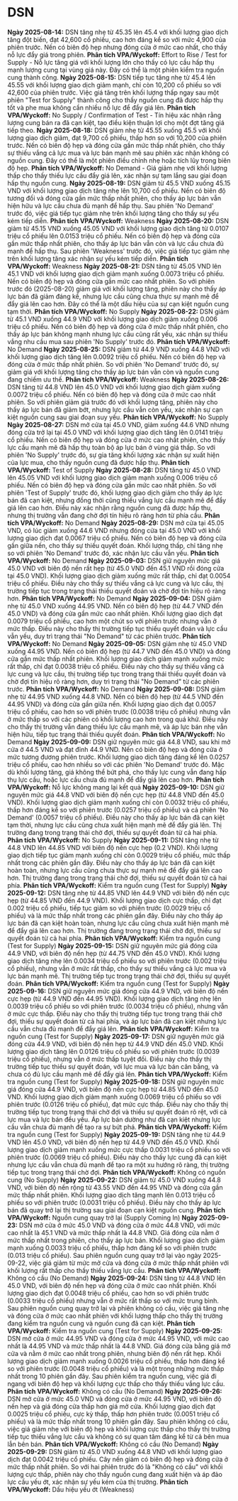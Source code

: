 # DSN

**Ngày 2025-08-14:** DSN tăng nhẹ từ 45.35 lên 45.4 với khối lượng giao dịch tăng đột biến, đạt 42,600 cổ phiếu, cao hơn đáng kể so với mức 4,900 của phiên trước. Nến có biên độ hẹp nhưng đóng cửa ở mức cao nhất, cho thấy nỗ lực đẩy giá trong phiên. **Phân tích VPA/Wyckoff:** Effort to Rise / Test for Supply - Nỗ lực tăng giá với khối lượng lớn cho thấy có lực cầu hấp thụ mạnh lượng cung tại vùng giá này. Đây có thể là một phiên kiểm tra nguồn cung thành công.
**Ngày 2025-08-15:** DSN tiếp tục tăng nhẹ từ 45.4 lên 45.55 với khối lượng giao dịch giảm mạnh, chỉ còn 10,200 cổ phiếu so với 42,600 của phiên trước. Việc giá tăng trên khối lượng thấp ngay sau một phiên "Test for Supply" thành công cho thấy nguồn cung đã được hấp thụ tốt và phe mua không cần nhiều nỗ lực để đẩy giá lên. **Phân tích VPA/Wyckoff:** No Supply / Confirmation of Test - Tín hiệu xác nhận rằng lượng cung bán ra đã cạn kiệt, tạo điều kiện thuận lợi cho một đợt tăng giá tiếp theo.
**Ngày 2025-08-18:** DSN giảm nhẹ từ 45.55 xuống 45.5 với khối lượng giao dịch giảm, đạt 9,700 cổ phiếu, thấp hơn so với 10,200 của phiên trước. Nến có biên độ hẹp và đóng cửa gần mức thấp nhất phiên, cho thấy sự thiếu vắng cả lực mua và lực bán mạnh mẽ sau phiên xác nhận không có nguồn cung. Đây có thể là một phiên điều chỉnh nhẹ hoặc tích lũy trong biên độ hẹp. **Phân tích VPA/Wyckoff:** No Demand - Giá giảm nhẹ với khối lượng thấp cho thấy thiếu lực cầu đẩy giá lên, xác nhận sự tạm lắng sau giai đoạn hấp thụ nguồn cung.
**Ngày 2025-08-19:** DSN giảm từ 45.5 VND xuống 45.15 VND với khối lượng giao dịch tăng nhẹ lên 10,700 cổ phiếu. Nến có biên độ tương đối và đóng cửa gần mức thấp nhất phiên, cho thấy áp lực bán vẫn hiện hữu và lực cầu chưa đủ mạnh để hấp thụ. Sau phiên 'No Demand' trước đó, việc giá tiếp tục giảm nhẹ trên khối lượng tăng cho thấy sự yếu kém tiếp diễn. **Phân tích VPA/Wyckoff:** Weakness
**Ngày 2025-08-20:** DSN giảm từ 45.15 VND xuống 45.05 VND với khối lượng giao dịch tăng từ 0.0107 triệu cổ phiếu lên 0.0153 triệu cổ phiếu. Nến có biên độ hẹp và đóng cửa gần mức thấp nhất phiên, cho thấy áp lực bán vẫn còn và lực cầu chưa đủ mạnh để hấp thụ. Sau phiên 'Weakness' trước đó, việc giá tiếp tục giảm nhẹ trên khối lượng tăng xác nhận sự yếu kém tiếp diễn. **Phân tích VPA/Wyckoff:** Weakness
**Ngày 2025-08-21:** DSN tăng từ 45.05 VND lên 45.1 VND với khối lượng giao dịch giảm mạnh xuống 0.0073 triệu cổ phiếu. Nến có biên độ hẹp và đóng cửa gần mức cao nhất phiên. So với phiên trước đó (2025-08-20) giảm giá với khối lượng tăng, phiên này cho thấy áp lực bán đã giảm đáng kể, nhưng lực cầu cũng chưa thực sự mạnh mẽ để đẩy giá lên cao hơn. Đây có thể là một dấu hiệu của sự cạn kiệt nguồn cung tạm thời. **Phân tích VPA/Wyckoff:** No Supply
**Ngày 2025-08-22:** DSN giảm từ 45.1 VND xuống 44.9 VND với khối lượng giao dịch giảm xuống 0.006 triệu cổ phiếu. Nến có biên độ hẹp và đóng cửa ở mức thấp nhất phiên, cho thấy áp lực bán không mạnh nhưng lực cầu cũng rất yếu, xác nhận sự thiếu vắng nhu cầu mua sau phiên 'No Supply' trước đó. **Phân tích VPA/Wyckoff:** No Demand
**Ngày 2025-08-25:** DSN giảm từ 44.9 VND xuống 44.8 VND với khối lượng giao dịch tăng lên 0.0092 triệu cổ phiếu. Nến có biên độ hẹp và đóng cửa ở mức thấp nhất phiên. So với phiên 'No Demand' trước đó, sự giảm giá với khối lượng tăng cho thấy áp lực bán vẫn còn và nguồn cung đang chiếm ưu thế. **Phân tích VPA/Wyckoff:** Weakness
**Ngày 2025-08-26:** DSN tăng từ 44.8 VND lên 45.0 VND với khối lượng giao dịch giảm xuống 0.0072 triệu cổ phiếu. Nến có biên độ hẹp và đóng cửa ở mức cao nhất phiên. So với phiên giảm giá trước đó với khối lượng tăng, phiên này cho thấy áp lực bán đã giảm bớt, nhưng lực cầu vẫn còn yếu, xác nhận sự cạn kiệt nguồn cung sau giai đoạn suy yếu. **Phân tích VPA/Wyckoff:** No Supply
**Ngày 2025-08-27:** DSN mở cửa tại 45.0 VND, giảm xuống 44.6 VND nhưng đóng cửa trở lại tại 45.0 VND với khối lượng giao dịch tăng lên 0.0141 triệu cổ phiếu. Nến có biên độ hẹp và đóng cửa ở mức cao nhất phiên, cho thấy lực cầu mạnh mẽ đã hấp thụ toàn bộ áp lực bán ở vùng giá thấp. So với phiên 'No Supply' trước đó, sự gia tăng khối lượng xác nhận sự xuất hiện của lực mua, cho thấy nguồn cung đã được hấp thụ. **Phân tích VPA/Wyckoff:** Test of Supply
**Ngày 2025-08-28:** DSN tăng từ 45.0 VND lên 45.05 VND với khối lượng giao dịch giảm mạnh xuống 0.006 triệu cổ phiếu. Nến có biên độ hẹp và đóng cửa gần mức cao nhất phiên. So với phiên 'Test of Supply' trước đó, khối lượng giao dịch giảm cho thấy áp lực bán đã cạn kiệt, nhưng đồng thời cũng thiếu vắng lực cầu mạnh mẽ để đẩy giá lên cao hơn. Điều này xác nhận rằng nguồn cung đã được hấp thụ, nhưng thị trường vẫn đang chờ đợi tín hiệu rõ ràng hơn từ phía cầu. **Phân tích VPA/Wyckoff:** No Demand
**Ngày 2025-08-29:** DSN mở cửa tại 45.05 VND, có lúc giảm xuống 44.6 VND nhưng đóng cửa tại 45.0 VND với khối lượng giao dịch đạt 0.0067 triệu cổ phiếu. Nến có biên độ hẹp và đóng cửa gần giữa nến, cho thấy sự thiếu quyết đoán. Khối lượng thấp, chỉ tăng nhẹ so với phiên 'No Demand' trước đó, xác nhận lực cầu vẫn yếu. **Phân tích VPA/Wyckoff:** No Demand
**Ngày 2025-09-03:** DSN giữ nguyên mức giá 45.0 VND với biên độ nến rất hẹp (từ 45.0 VND đến 45.1 VND rồi đóng cửa tại 45.0 VND). Khối lượng giao dịch giảm xuống mức rất thấp, chỉ đạt 0.0054 triệu cổ phiếu. Điều này cho thấy sự thiếu vắng cả lực cung và lực cầu, thị trường tiếp tục trong trạng thái thiếu quyết đoán và chờ đợi tín hiệu rõ ràng hơn. **Phân tích VPA/Wyckoff:** No Demand
**Ngày 2025-09-04:** DSN giảm nhẹ từ 45.0 VND xuống 44.95 VND. Nến có biên độ hẹp (từ 44.7 VND đến 45.0 VND) và đóng cửa gần mức cao nhất phiên. Khối lượng giao dịch đạt 0.0079 triệu cổ phiếu, cao hơn một chút so với phiên trước nhưng vẫn ở mức thấp. Điều này cho thấy thị trường tiếp tục thiếu quyết đoán và lực cầu vẫn yếu, duy trì trạng thái "No Demand" từ các phiên trước. **Phân tích VPA/Wyckoff:** No Demand
**Ngày 2025-09-05:** DSN giảm nhẹ từ 45.0 VND xuống 44.95 VND. Nến có biên độ hẹp (từ 44.7 VND đến 45.0 VND) và đóng cửa gần mức thấp nhất phiên. Khối lượng giao dịch giảm mạnh xuống mức rất thấp, chỉ đạt 0.0038 triệu cổ phiếu. Điều này cho thấy sự thiếu vắng cả lực cung và lực cầu, thị trường tiếp tục trong trạng thái thiếu quyết đoán và chờ đợi tín hiệu rõ ràng hơn, duy trì trạng thái "No Demand" từ các phiên trước. **Phân tích VPA/Wyckoff:** No Demand
**Ngày 2025-09-08:** DSN giảm nhẹ từ 44.95 VND xuống 44.8 VND. Nến có biên độ hẹp (từ 44.5 VND đến 44.95 VND) và đóng cửa gần giữa nến. Khối lượng giao dịch đạt 0.0057 triệu cổ phiếu, cao hơn so với phiên trước (0.0038 triệu cổ phiếu) nhưng vẫn ở mức thấp so với các phiên có khối lượng cao hơn trong quá khứ. Điều này cho thấy thị trường vẫn đang thiếu lực cầu mạnh mẽ, và áp lực bán nhẹ vẫn hiện hữu, tiếp tục trạng thái thiếu quyết đoán. **Phân tích VPA/Wyckoff:** No Demand
**Ngày 2025-09-09:** DSN giữ nguyên mức giá 44.8 VND, sau khi mở cửa ở 44.5 VND và đạt đỉnh 44.9 VND. Nến có biên độ hẹp và đóng cửa ở mức tương đương phiên trước. Khối lượng giao dịch tăng đáng kể lên 0.0257 triệu cổ phiếu, cao hơn nhiều so với các phiên 'No Demand' trước đó. Mặc dù khối lượng tăng, giá không thể bứt phá, cho thấy lực cung vẫn đang hấp thụ lực cầu, hoặc lực cầu chưa đủ mạnh để đẩy giá lên cao hơn. **Phân tích VPA/Wyckoff:** Nỗ lực không mang lại kết quả
**Ngày 2025-09-10:** DSN giữ nguyên mức giá 44.8 VND với biên độ nến cực hẹp (từ 44.8 VND đến 45.0 VND). Khối lượng giao dịch giảm mạnh xuống chỉ còn 0.0032 triệu cổ phiếu, thấp hơn đáng kể so với phiên trước (0.0257 triệu cổ phiếu) và cả phiên 'No Demand' (0.0057 triệu cổ phiếu). Điều này cho thấy áp lực bán đã cạn kiệt tạm thời, nhưng lực cầu cũng chưa xuất hiện mạnh mẽ để đẩy giá lên. Thị trường đang trong trạng thái chờ đợi, thiếu sự quyết đoán từ cả hai phía. **Phân tích VPA/Wyckoff:** No Supply
**Ngày 2025-09-11:** DSN tăng nhẹ từ 44.8 VND lên 44.85 VND với biên độ nến cực hẹp (0.2 VND). Khối lượng giao dịch tiếp tục giảm mạnh xuống chỉ còn 0.0029 triệu cổ phiếu, mức thấp nhất trong các phiên gần đây. Điều này cho thấy áp lực bán đã cạn kiệt hoàn toàn, nhưng lực cầu cũng chưa thực sự mạnh mẽ để đẩy giá lên cao hơn. Thị trường đang trong trạng thái chờ đợi, thiếu sự quyết đoán từ cả hai phía. **Phân tích VPA/Wyckoff:** Kiểm tra nguồn cung (Test for Supply)
**Ngày 2025-09-12:** DSN tăng nhẹ từ 44.85 VND lên 44.9 VND với biên độ nến cực hẹp (từ 44.85 VND đến 44.9 VND). Khối lượng giao dịch cực thấp, chỉ đạt 0.002 triệu cổ phiếu, tiếp tục giảm so với phiên trước (0.0029 triệu cổ phiếu) và là mức thấp nhất trong các phiên gần đây. Điều này cho thấy áp lực bán đã cạn kiệt hoàn toàn, nhưng lực cầu cũng chưa xuất hiện mạnh mẽ để đẩy giá lên cao hơn. Thị trường đang trong trạng thái chờ đợi, thiếu sự quyết đoán từ cả hai phía. **Phân tích VPA/Wyckoff:** Kiểm tra nguồn cung (Test for Supply)
**Ngày 2025-09-15:** DSN giữ nguyên mức giá đóng cửa 44.9 VND, với biên độ nến hẹp (từ 44.75 VND đến 45.0 VND). Khối lượng giao dịch tăng nhẹ lên 0.0034 triệu cổ phiếu so với phiên trước (0.002 triệu cổ phiếu), nhưng vẫn ở mức rất thấp, cho thấy sự thiếu vắng cả lực mua và lực bán mạnh mẽ. Thị trường tiếp tục trong trạng thái chờ đợi, thiếu sự quyết đoán. **Phân tích VPA/Wyckoff:** Kiểm tra nguồn cung (Test for Supply)
**Ngày 2025-09-16:** DSN giữ nguyên mức giá đóng cửa 44.9 VND, với biên độ nến cực hẹp (từ 44.9 VND đến 44.95 VND). Khối lượng giao dịch tăng nhẹ lên 0.0039 triệu cổ phiếu so với phiên trước (0.0034 triệu cổ phiếu), nhưng vẫn ở mức cực thấp. Điều này cho thấy thị trường tiếp tục trong trạng thái chờ đợi, thiếu sự quyết đoán từ cả hai phía, và áp lực bán đã cạn kiệt nhưng lực cầu vẫn chưa đủ mạnh để đẩy giá lên. **Phân tích VPA/Wyckoff:** Kiểm tra nguồn cung (Test for Supply)
**Ngày 2025-09-17:** DSN giữ nguyên mức giá đóng cửa 44.9 VND, với biên độ nến hẹp từ 44.9 VND đến 45.0 VND. Khối lượng giao dịch tăng lên 0.0126 triệu cổ phiếu so với phiên trước (0.0039 triệu cổ phiếu), nhưng vẫn ở mức thấp tuyệt đối. Điều này cho thấy thị trường tiếp tục thiếu sự quyết đoán, với lực mua và lực bán cân bằng, và chưa có đủ lực cầu mạnh mẽ để đẩy giá lên. **Phân tích VPA/Wyckoff:** Kiểm tra nguồn cung (Test for Supply)
**Ngày 2025-09-18:** DSN giữ nguyên mức giá đóng cửa 44.9 VND, với biên độ nến cực hẹp từ 44.85 VND đến 45.0 VND. Khối lượng giao dịch giảm mạnh xuống 0.0069 triệu cổ phiếu so với phiên trước (0.0126 triệu cổ phiếu), đạt mức cực thấp. Điều này cho thấy thị trường tiếp tục trong trạng thái chờ đợi và thiếu sự quyết đoán rõ rệt, với cả lực mua và lực bán đều yếu. Áp lực bán dường như đã cạn kiệt nhưng lực cầu vẫn chưa đủ mạnh để tạo ra sự bứt phá. **Phân tích VPA/Wyckoff:** Kiểm tra nguồn cung (Test for Supply)
**Ngày 2025-09-19:** DSN tăng nhẹ từ 44.9 VND lên 45.0 VND, với biên độ nến hẹp từ 44.9 VND đến 45.0 VND. Khối lượng giao dịch giảm mạnh xuống mức cực thấp 0.0031 triệu cổ phiếu so với phiên trước (0.0069 triệu cổ phiếu). Điều này cho thấy lực cung đã cạn kiệt nhưng lực cầu vẫn chưa đủ mạnh để tạo ra một xu hướng rõ ràng, thị trường tiếp tục trong trạng thái chờ đợi. **Phân tích VPA/Wyckoff:** Không có nguồn cung (No Supply)
**Ngày 2025-09-22:** DSN giảm từ 45.0 VND xuống 44.8 VND, với biên độ nến rộng từ 43.55 VND đến 44.95 VND và đóng cửa gần mức thấp nhất phiên. Khối lượng giao dịch tăng mạnh lên 0.013 triệu cổ phiếu so với phiên trước (0.0031 triệu cổ phiếu). Điều này cho thấy áp lực bán đã quay trở lại thị trường sau giai đoạn cạn kiệt nguồn cung. **Phân tích VPA/Wyckoff:** Nguồn cung quay trở lại (Supply Coming In)
**Ngày 2025-09-23:** DSN mở cửa ở mức 45.0 VND và đóng cửa ở mức 44.8 VND, với mức cao nhất là 45.1 VND và mức thấp nhất là 44.8 VND. Giá đóng cửa nằm ở mức thấp nhất trong phiên, cho thấy áp lực bán. Khối lượng giao dịch giảm mạnh xuống 0.0033 triệu cổ phiếu, thấp hơn đáng kể so với phiên trước (0.013 triệu cổ phiếu). Sau phiên nguồn cung quay trở lại vào ngày 2025-09-22, việc giá giảm từ mức mở cửa và đóng cửa ở mức thấp nhất phiên với khối lượng rất thấp cho thấy thiếu vắng lực cầu. **Phân tích VPA/Wyckoff:** Không có cầu (No Demand)
**Ngày 2025-09-24:** DSN tăng từ 44.8 VND lên 45.0 VND, với biên độ nến hẹp và đóng cửa ở mức cao nhất phiên. Khối lượng giao dịch đạt 0.0048 triệu cổ phiếu, cao hơn so với phiên trước (0.0033 triệu cổ phiếu) nhưng vẫn ở mức rất thấp so với mức trung bình. Sau phiên nguồn cung quay trở lại và phiên không có cầu, việc giá tăng nhẹ và đóng cửa ở mức cao nhất phiên với khối lượng thấp cho thấy thị trường đang kiểm tra nguồn cung và nguồn cung đã cạn kiệt. **Phân tích VPA/Wyckoff:** Kiểm tra nguồn cung (Test for Supply)
**Ngày 2025-09-25:** DSN mở cửa ở mức 44.95 VND và đóng cửa ở mức 44.95 VND, với mức cao nhất là 44.95 VND và mức thấp nhất là 44.8 VND. Giá đóng cửa bằng giá mở cửa và nằm ở mức cao nhất trong phiên, nhưng biên độ nến rất hẹp. Khối lượng giao dịch giảm mạnh xuống 0.0026 triệu cổ phiếu, thấp hơn đáng kể so với phiên trước (0.0048 triệu cổ phiếu) và là một trong những mức thấp nhất trong 10 phiên gần đây. Sau phiên kiểm tra nguồn cung, việc giá đi ngang với biên độ hẹp và khối lượng cực thấp cho thấy thiếu vắng lực cầu. **Phân tích VPA/Wyckoff:** Không có cầu (No Demand)
**Ngày 2025-09-26:** DSN mở cửa ở mức 45.0 VND và đóng cửa ở mức 44.95 VND, với biên độ nến hẹp và giá đóng cửa thấp hơn giá mở cửa. Khối lượng giao dịch đạt 0.0025 triệu cổ phiếu, cực kỳ thấp, thấp hơn phiên trước (0.0051 triệu cổ phiếu) và là mức thấp nhất trong 10 phiên gần đây. Sau phiên không có cầu, việc giá giảm nhẹ với biên độ hẹp và khối lượng cực thấp cho thấy thị trường tiếp tục thiếu vắng lực cầu và không có sự quan tâm đáng kể từ cả bên mua lẫn bên bán. **Phân tích VPA/Wyckoff:** Không có cầu (No Demand)
**Ngày 2025-09-29:** DSN giảm từ 45.0 VND xuống 44.8 VND với khối lượng giao dịch đạt 0.0042 triệu cổ phiếu. Cây nến giảm có biên độ hẹp và đóng cửa ở mức thấp nhất phiên. So với hai phiên trước đó là "Không có cầu" với khối lượng cực thấp, phiên này cho thấy nguồn cung đang xuất hiện và áp đảo lực cầu yếu ớt, xác nhận sự yếu kém của thị trường. **Phân tích VPA/Wyckoff:** Dấu hiệu yếu ớt (Weakness)
